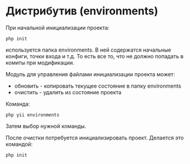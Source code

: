 Дистрибутив (environments)
===

При начальной инициализации проекта:

```
php init
```

используется папка environments.
В ней содержатся начальные конфиги, точки входа и т.д.
То есть все то, что не должно попадать в комиты 
при модификации.

Модуль для управления файлами инициализации проекта может:

* обновить - копировать текущее состояние в папку environments
* очистить - удалить из состояние проекта

Команда:

```
php yii environments
```

Затем выбор нужной команды.

После очистки потребуется инициализировать проект.
Делается это командой:

```
php init
```
